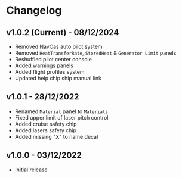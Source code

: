 # Changelog

## v1.0.2 (Current) - 08/12/2024

- Removed NavCas auto pilot system
- Removed `HeatTransferRate`, `StoredHeat` & `Generator Limit` panels
- Reshuffled pilot center console
- Added warnings panels
- Added flight profiles system
- Updated help chip ship manual link

## v1.0.1 - 28/12/2022

- Renamed `Material` panel to `Materials`
- Fixed upper limit of laser pitch control
- Added cruise safety chip
- Added lasers safety chip
- Added missing "X" to name decal

## v1.0.0 - 03/12/2022

- Initial release
